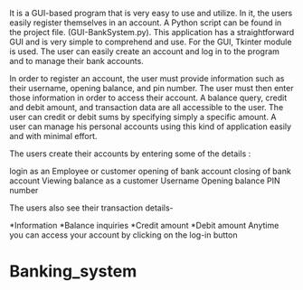 It is a GUI-based program that is very easy to use and utilize. In it, the users easily register themselves in an account. A Python script can be found in the project file. (GUI-BankSystem.py). This application has a straightforward GUI and is very simple to comprehend and use. For the GUI, Tkinter module is used. The user can easily create an account and log in to the program and to manage their bank accounts.

In order to register an account, the user must provide information such as their username, opening balance, and pin number. The user must then enter those information in order to access their account. A balance query, credit and debit amount, and transaction data are all accessible to the user. The user can credit or debit sums by specifying simply a specific amount. A user can manage his personal accounts using this kind of application easily and with minimal effort.

The users create their accounts by entering some of the details :

login as an Employee or customer opening of bank account closing of bank account Viewing balance as a customer Username Opening balance PIN number

The users also see their transaction details-

*Information *Balance inquiries *Credit amount *Debit amount Anytime you can access your account by clicking on the log-in button
# Banking_system

